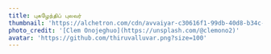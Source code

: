 ```yaml
---
title: புகழேந்திப் புலவர்
thumbnail: 'https://alchetron.com/cdn/avvaiyar-c30616f1-99db-40d8-b34c-53a8ad7e053-resize-750.png'
photo_credit: '[Clem Onojeghuo](https://unsplash.com/@clemono2)'
avatar: 'https://github.com/thiruvalluvar.png?size=100'
---
```

